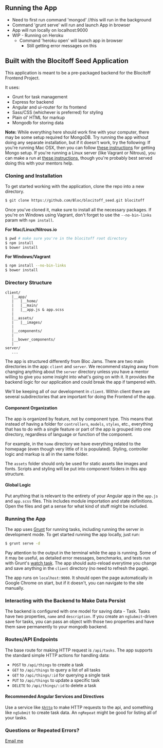 ## Running the App
* Need to first run command 'mongod' //this will run in the background
* Command 'grunt serve' will run and launch App in browser
* App will run locally on localhost:9000
* WIP - Running on Heroku
   * Command 'heroku open' will launch app in browser
      * Still getting error messages on this

## Built with the Blocitoff Seed Application

This application is meant to be a pre-packaged backend for the Blocitoff Frontend Project.

It uses:

- Grunt for task management
- Express for backend
- Angular and ui-router for its frontend
- Sass/CSS (whichever is preferred) for styling
- Plain ol' HTML for markup
- Mongodb for storing data

__Note:__ While everything here should work fine with your computer, there may be some setup required for MongoDB. Try running the app without doing any separate installation, but if it doesn't work, try the following: If you're running Mac OSX, then you can follow [these instructions](http://docs.mongodb.org/manual/tutorial/install-mongodb-on-os-x/) for getting Mongo setup. If you're running a Linux server (like Vagrant or Nitrous), you can make a run at [these instructions](http://docs.mongodb.org/manual/tutorial/install-mongodb-on-ubuntu/), though you're probably best served doing this with your mentors help.

### Cloning and Installation

To get started working with the application, clone the repo into a new directory.

```bash
$ git clone https://github.com/Bloc/blocitoff_seed.git blocitoff
```

Once you've cloned it, make sure to install all the necessary packages. If you're on Windows using Vagrant, don't forget to use the `--no-bin-links` param with `npm install`.

__For Mac/Linux/Nitrous.io__

```bash
$ pwd # make sure you're in the blocitoff root directory
$ npm install
$ bower install
```

__For Windows/Vagrant__

```bash
$ npm install --no-bin-links
$ bower install
```

### Directory Structure

```
client/
   |__app/
   |   |__home/
   |   |__main/
   |   |__app.js & app.scss
   |
   |__assets/
   |   |__images/
   |
   |__components/
   |
   |__bower_components/
   |
server/
   ...
```

The app is structured differently from Bloc Jams. There are two main directories in the app: `client` and `server`. We recommend staying away from changing anything about the `server` directory unless you have a mentor willing to give you some insight into what's going on with it. It provides the backend logic for our application and could break the app if tampered with.

We'll be keeping all of our development in `client`. Within client there are several subdirectories that are important for doing the Frontend of the app.

#### Component Organization

The app is organized by feature, not by component type. This means that instead of having a folder for `controllers`, `models`, `styles`, etc., everything that has to do with a single feature or part of the app is grouped into one directory, regardless of language or function of the component.

For example, in the `home` directory we have everything related to the homepage (even though very little of it is populated). Styling, controller logic and markup is all in the same folder.

The `assets` folder should only be used for static assets like images and fonts. Scripts and styling will be put into component folders in this app structure.

#### Global Logic

Put anything that is relevant to the entirety of your Angular app in the `app.js` and `app.scss` files. This includes module importation and state definitions. Open the files and get a sense for what kind of stuff might be included.


### Running the App

The app uses [Grunt](http://gruntjs.com/) for running tasks, including running the server in development mode. To get started running the app locally, just run:

```bash
$ grunt serve -d
```

Pay attention to the output in the terminal while the app is running. Some of it may be useful, as detailed error messages, benchmarks, and tests run with Grunt's [watch task](https://github.com/gruntjs/grunt-contrib-watch). The app should auto-reload everytime you change and save anything in the `client` directory (no need to refresh the page).

The app runs on `localhost:9000`. It should open the page automatically in Google Chrome on start, but if it doesn't, you can navigate to the site manually.

### Interacting with the Backend to Make Data Persist

The backend is configured with one model for saving data - Task. Tasks have two properties, `name` and `description`. If you create an `ngSubmit`-driven save for tasks, you can pass an object with those two properties and have them save permanently to your mongodb backend.

### Routes/API Endpoints

The base route for making HTTP request is `/api/tasks`. The app supports the standard simple HTTP actions for handling data:

- `POST` to `/api/things` to create a task
- `GET` to `/api/things` to query a list of all tasks
- `GET` to `/api/things/:id` for querying a single task
- `PUT` to `/api/things` to update a specific task
- `DELETE` to `/api/things/:id` to delete a task

#### Recommended Angular Services and Directives

Use a service like [`$http`](https://docs.angularjs.org/api/ng/service/$http) to make HTTP requests to the api, and something like `ngSubmit` to create task data. An `ngRepeat` might be good for listing all of your tasks.

### Questions or Repeated Errors?

[Email me](mailto:joe@bloc.io)